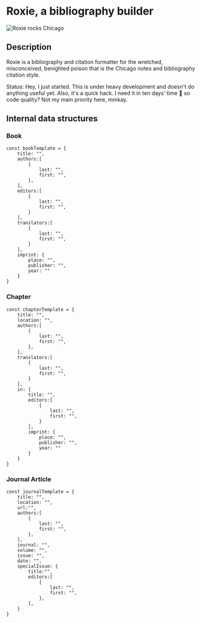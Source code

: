 # Roxie, a bibliography builder

![Roxie rocks Chicago](https://github.com/gswirrl/roxie/blob/master/doc/roxie.jpg?raw=true)

## Description

Roxie is a bibliography and citation formatter for the wretched, misconceived, benighted poison that is the Chicago notes and bibliography citation style.

Status: Hey, I just started. This is under heavy development and doesn't do anything useful yet. Also, it's a quick hack. I need it in ten days' time 😬 so code quality? Not my main priority here, mmkay.

## Internal data structures

### Book
```
const bookTemplate = {
	title: "",
	authors:[
		{
			last: "",
			first: "",
		},
	],
	editors:[
		{
			last: "",
			first: "",
		}
	],
	translators:[
		{
			last: "",
			first: "",
		}
	],
	imprint: {
		place: "",
		publisher: "",
		year: ""
	}
}
```

### Chapter
```
const chapterTemplate = {
	title: "",
	location: "",
	authors:[
		{
			last: "",
			first: "",
		},
	],
	translators:[
		{
			last: "",
			first: "",
		}
	],
	in: {
		title: "",
		editors:[
			{
				last: "",
				first: "",
			}
		],
		imprint: {
			place: "",
			publisher: "",
			year: ""
		}
	}
}
```

### Journal Article
```
const journalTemplate = {
	title: "",
	location: "",
	url:"",
	authors:[
		{
			last: "",
			first: "",
		},
	],
	journal: "",
	volume: "",
	issue: "",
	date: "",
	specialIssue: {
		title:"",
		editors:[
			{
				last: "",
				first: "",
			},
		],
	}
}
```